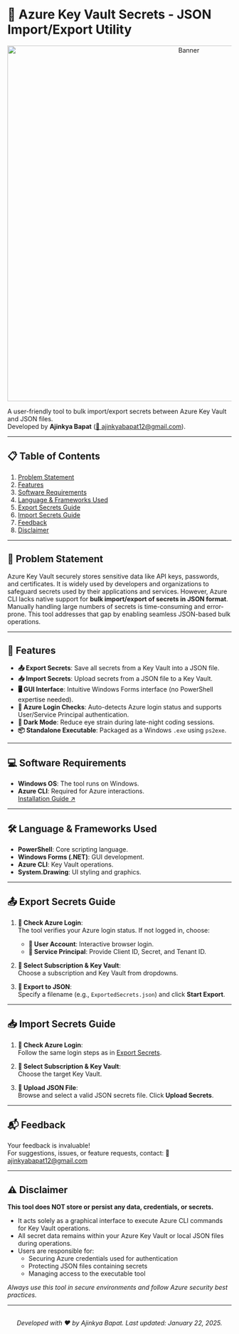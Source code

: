 # 🔐 Azure Key Vault Secrets - JSON Import/Export Utility

<div align="center">
  <img src="https://via.placeholder.com/1200x300.png/0078D4/FFFFFF?text=Azure+Key+Vault+Secrets+Manager+Utility" alt="Banner" width="800"/>
</div>

A user-friendly tool to bulk import/export secrets between Azure Key Vault and JSON files.  
Developed by **Ajinkya Bapat** ([📧 ajinkyabapat12@gmail.com](mailto:ajinkyabapat12@gmail.com)).

---

## 📋 Table of Contents
1. [Problem Statement](#-problem-statement)
2. [Features](#-features)
3. [Software Requirements](#-software-requirements)
4. [Language & Frameworks Used](#-language--frameworks-used)
5. [Export Secrets Guide](#-export-secrets-guide)
6. [Import Secrets Guide](#-import-secrets-guide)
7. [Feedback](#-feedback)
8. [Disclaimer](#️-disclaimer)

---

## 🧩 Problem Statement
Azure Key Vault securely stores sensitive data like API keys, passwords, and certificates. It is widely used by developers and
organizations to safeguard secrets used by their applications and services. However, Azure CLI lacks native support for **bulk import/export of secrets in JSON format**. Manually handling large numbers of secrets is time-consuming and error-prone. This tool addresses that gap by enabling seamless JSON-based bulk operations.

---

## 🚀 Features
- **📤 Export Secrets**: Save all secrets from a Key Vault into a JSON file.
- **📥 Import Secrets**: Upload secrets from a JSON file to a Key Vault.
- **🖥️ GUI Interface**: Intuitive Windows Forms interface (no PowerShell expertise needed).
- **🔑 Azure Login Checks**: Auto-detects Azure login status and supports User/Service Principal authentication.
- **🌙 Dark Mode**: Reduce eye strain during late-night coding sessions.
- **📦 Standalone Executable**: Packaged as a Windows `.exe` using `ps2exe`.

---

## 💻 Software Requirements
- **Windows OS**: The tool runs on Windows.
- **Azure CLI**: Required for Azure interactions.  
  [Installation Guide ↗](https://learn.microsoft.com/en-us/cli/azure/install-azure-cli)

---

## 🛠️ Language & Frameworks Used
- **PowerShell**: Core scripting language.
- **Windows Forms (.NET)**: GUI development.
- **Azure CLI**: Key Vault operations.
- **System.Drawing**: UI styling and graphics.

---

## 📤 Export Secrets Guide
1. **🔑 Check Azure Login**:  
   The tool verifies your Azure login status. If not logged in, choose:
   - **👤 User Account**: Interactive browser login.
   - **🔧 Service Principal**: Provide Client ID, Secret, and Tenant ID.
   
2. **📝 Select Subscription & Key Vault**:  
   Choose a subscription and Key Vault from dropdowns.
   
3. **💾 Export to JSON**:  
   Specify a filename (e.g., `ExportedSecrets.json`) and click **Start Export**.  
   <!-- <div align="center">
     <img src="https://via.placeholder.com/600x200.png/0078D4/FFFFFF?text=Export+Secrets+Form" alt="Export UI" width="500"/>
   </div> -->

---

## 📥 Import Secrets Guide
1. **🔑 Check Azure Login**:  
   Follow the same login steps as in [Export Secrets](#-export-secrets-guide).
   
2. **📝 Select Subscription & Key Vault**:  
   Choose the target Key Vault.
   
3. **📄 Upload JSON File**:  
   Browse and select a valid JSON secrets file. Click **Upload Secrets**.  
   <!-- <div align="center">
     <img src="Screenshots/Import.png" alt="Import UI" width="300"/>
   </div> -->

---

## 📬 Feedback
Your feedback is invaluable! 
<br/>For suggestions, issues, or feature requests, contact: 📧 [ajinkyabapat12@gmail.com](mailto:ajinkyabapat12@gmail.com)

---

## ⚠️ Disclaimer
**This tool does NOT store or persist any data, credentials, or secrets.**  
- It acts solely as a graphical interface to execute Azure CLI commands for Key Vault operations.  
- All secret data remains within your Azure Key Vault or local JSON files during operations.  
- Users are responsible for:  
  - Securing Azure credentials used for authentication  
  - Protecting JSON files containing secrets  
  - Managing access to the executable tool  


*Always use this tool in secure environments and follow Azure security best practices.*  

---

<div align="center">
  <br/>
  <em>Developed with ❤️ by Ajinkya Bapat. Last updated: January 22, 2025.</em>
</div>
